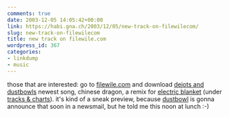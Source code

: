 ```yaml
---
comments: true
date: 2003-12-05 14:05:42+00:00
link: https://habi.gna.ch/2003/12/05/new-track-on-filewilecom/
slug: new-track-on-filewilecom
title: new track on filewile.com
wordpress_id: 367
categories:
- linkdump
- music
---
```


those that are interested: go to [filewile.com](https://habi.bild.li/816/view.html) and download [dejots and dustbowls](https://habi.gna.ch/pics/Filewile/) newest song, chinese dragon, a remix for [electric blanket](http://www.electricblanket.ch/) (under [tracks & charts](http://filewile.com/html/index.php)).
it's kind of a sneak preview, because [dustbowl](https://habi.bild.li/816/view.html) is gonna announce that soon in a newsmail, but he told me this noon at lunch :-)
